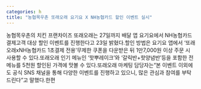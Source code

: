 ```yaml
---
categories: h
title: "농협목우촌 또래오래 요기요 X NH농협카드 할인 이벤트 실시"
---
```

농협목우촌의 치킨 프랜차이즈 또래오래는 27일까지 배달 앱 요기요에서 NH농협카드 결제고객 대상 할인 이벤트를 진행한다고 23일 밝혔다.할인 방법은 요기요 앱에서 ‘또래오래xNH농협카드 1초결제 전용’무제한 쿠폰을 다운받은 뒤 1만7,000원 이상 주문 시 사용할 수 있다.또래오래 인기 메뉴인 ‘핫뿌레이크’와 ‘갈릭반+핫양념반’등을 포함한 전 메뉴를 5천원 할인된 가격에 맛볼 수 있다.또래오래 마케팅 담당자는“본 이벤트 이외에도 공식 SNS 채널을 통해 다양한 이벤트를 진행하고 있으니, 많은 관심과 참여를 부탁드린다”고 말했다.한편